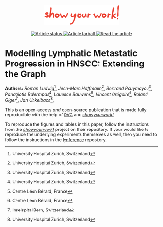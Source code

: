 <p align="center">
<a href="https://github.com/showyourwork/showyourwork">
<img width = "250" src="./src/static/showyourwork.png" alt="showyourwork"/>
</a>
<br>
<br>
<a href="https://github.com/rmnldwg/graph-extension/actions/workflows/build.yml">
<img src="https://github.com/rmnldwg/graph-extension/actions/workflows/build.yml/badge.svg?branch=main" alt="Article status"/>
</a>
<a href="https://github.com/rmnldwg/graph-extension/raw/main-pdf/arxiv.tar.gz">
<img src="https://img.shields.io/badge/article-tarball-blue.svg?style=flat" alt="Article tarball"/>
</a>
<a href="https://github.com/rmnldwg/graph-extension/raw/main-pdf/ms.pdf">
<img src="https://img.shields.io/badge/article-pdf-blue.svg?style=flat" alt="Read the article"/>
</a>
</p>

# Modelling Lymphatic Metastatic Progression in HNSCC: Extending the Graph

**Authors:** 
_Roman Ludwig_[^1], _Jean-Marc Hoffmann_[^1], _Bertrand Pouymayou_[^1], _Panagiotis Balermpas_[^1], _Lauence Bauwens_[^2], _Vincent Grégoire_[^2], _Roland Giger_[^3], _Jan Unkelbach_[^1],

This is an open-access _and_ open-source publication that is made fully reproducible with the help of [DVC] and _[showyourwork!]_.

To reproduce the figures and tables in this paper, follow the instructions from the _[showyourwork!]_ project on their repository. If your would like to reproduce the underlying experiments themselves as well, then you need to follow the instructions in the [lynference] repository.

[DVC]: https://dvc.org
[showyourwork!]: https://github.com/showyourwork/showyourwork
[lynference]: https://github.com/rmnldwg/lynference

[^1]: University Hospital Zurich, Switzerland
[^2]: Centre Léon Bérard, France
[^3]: Inselspital Bern, Switzerland
